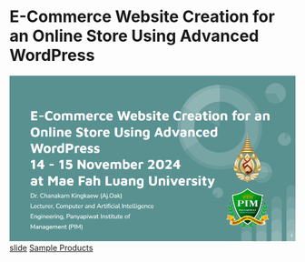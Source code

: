 # E-Commerce Website Creation for an Online Store Using Advanced WordPress
![Screenshot](https://github.com/oakabc/MFU_WP/raw/main/Screenshot%202024-11-12%20070035.png)
[slide](https://docs.google.com/presentation/d/1cMOT0Pc7Ins5awV0JfTx217xHlXTot1bPPeMJgd4Iwg/edit?usp=sharing)
[Sample Products](https://drive.google.com/file/d/10zavPCn8E7Y0TlqxLnJyU174NmA9yuZe/view?usp=sharing)
